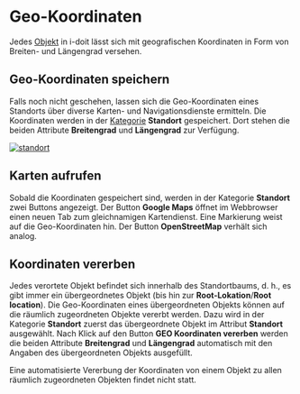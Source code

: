# Geo-Koordinaten

Jedes [Objekt](../grundlagen/struktur-it-dokumentation.md) in i-doit lässt sich mit geografischen Koordinaten in Form von Breiten- und Längengrad versehen.

Geo-Koordinaten speichern
-------------------------

Falls noch nicht geschehen, lassen sich die Geo-Koordinaten eines Standorts über diverse Karten- und Navigationsdienste ermitteln. Die Koordinaten werden in der [Kategorie](../grundlagen/struktur-it-dokumentation.md) **Standort** gespeichert. Dort stehen die beiden Attribute **Breitengrad** und **Längengrad** zur Verfügung.

[![standort](../assets/images/de/anwendungsfaelle/geo-koordinaten/de_geo-koordinaten.png)](../assets/images/de/anwendungsfaelle/geo-koordinaten/de_geo-koordinaten.png)

Karten aufrufen
---------------

Sobald die Koordinaten gespeichert sind, werden in der Kategorie **Standort** zwei Buttons angezeigt. Der Button **Google Maps** öffnet im Webbrowser einen neuen Tab zum gleichnamigen Kartendienst. Eine Markierung weist auf die Geo-Koordinaten hin. Der Button **OpenStreetMap** verhält sich analog.

Koordinaten vererben
--------------------

Jedes verortete Objekt befindet sich innerhalb des Standortbaums, d. h., es gibt immer ein übergeordnetes Objekt (bis hin zur **Root-Lokation**/**Root location**). Die Geo-Koordinaten eines übergeordneten Objekts können auf die räumlich zugeordneten Objekte vererbt werden. Dazu wird in der Kategorie **Standort** zuerst das übergeordnete Objekt im Attribut **Standort** ausgewählt. Nach Klick auf den Button **GEO Koordinaten vererben** werden die beiden Attribute **Breitengrad** und **Längengrad** automatisch mit den Angaben des übergeordneten Objekts ausgefüllt.

Eine automatisierte Vererbung der Koordinaten von einem Objekt zu allen räumlich zugeordneten Objekten findet nicht statt.